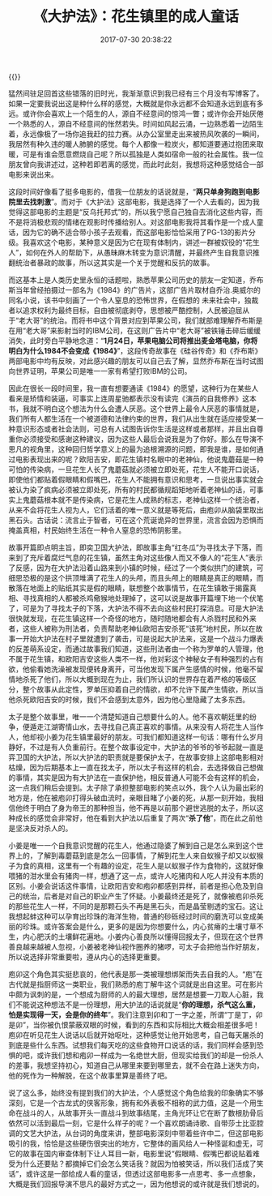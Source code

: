 ﻿---
abbrlink: 1684318907
categories:
- 生活感悟
date: 2017-07-30 20:38:22
slug: 1684318907
tags:
- 电影
- 大护法
- 童话
- 随笔
title: 《大护法》：花生镇里的成人童话
image: //cdn.jsdelivr.net/gh/qinyuanpei/blog.yuanpei.me@master/posts/大护法-花生镇里的成人童话/cover.jpg
---

{{<douban type="movie" id="26811587">}}

猛然间驻足回首这些错落的旧时光，我渐渐意识到我已经有三个月没有写博客了。如果一定要我说出这是种什么样的感觉，大概就是你永远都不会知道永远到底有多远。或许你会喜欢上一个陌生的人，源自不经意间的惊鸿一瞥；或许你会开始厌倦一个熟悉的人，源自不经意间的怅然若失。时间如风起云涌，一边熟悉着一边陌生着，永远像极了一场你追我赶的拉力赛。从办公室里走出来被热风吹袭的一瞬间，我居然有种久违的暖人肺腑的感觉。每个人都像一粒炭火，都知道要通过抱团来取暖，可是有谁会愿意燃烧自己呢？所以孤独是人类如宿命一般的社会属性。我一位朋友曾向我讲述过，这种若即若离的感觉，而此时此刻，我想将这种感觉结合一部电影来说出来。

这段时间好像看了挺多电影的，借我一位朋友的话说就是，“**两只单身狗跑到电影院里去找刺激**”。而对于《大护法》这部电影，我是选择了一个人去看的，因为我觉得这部电影的主题是“反乌托邦式”的，所以我宁愿自己独自去消化这些内容，而不是将消极悲观的情绪在观影时传播给别人。对这部电影我将其看作是一个成人童话，因为它的确不适合带小孩子去观看，而这部电影恰恰采用了PG-13的影片分级。我喜欢这个电影，某种意义是因为它在现有体制内，讲述一群被奴役的“花生人”，如何在外人的帮助下，从愚昧麻木转变为意识清醒，并最终产生自我意识推翻统治者暴政的故事，所以这其实是一个关于觉醒和反抗的故事。

而这基本上是人类历史里永恒的话题啦，熟悉苹果公司历史的朋友一定知道，乔布斯当年曾经拍摄过一部名为《1984》的广告片，这部广告片取材自乔治.奥威尔的同名小说，该书中刻画了一个令人窒息的恐怖世界，在假想的 未来社会中，独裁者以追求权利为最终目标，自由被彻底剥夺，思想被严酷控制，人民被迫屈从于“老大哥”的统治。而将书中这个背景对应到苹果公司，我们就部难理解乔布斯是在用“老大哥”来影射当时的IBM公司，在这则广告片中“老大哥”被铁锤击碎后缓缓消失，此时旁白平静地念道：“**1月24日，苹果电脑公司将推出麦金塔电脑，你将明白为什么1984不会变成《1984》**”，这段传奇故事在《硅谷传奇》和《乔布斯》两部电影中均有反映，对此感兴趣的朋友可以自己去了解，显然乔布斯在当时试图向世界证明，苹果公司是唯一一家有希望打败IBM的公司。

因此在很长一段时间里，我一直有想要通读《1984》的愿望，这种行为在某些人看来是矫情和装逼，可事实上连周星驰都表示没有读完《演员的自我修养》这本书，我就不明白这个想法为什么会遭人厌恶。这个世界上最令人厌恶的事情就是，我们所有人都生活在一个被道德和法律约束的世界，我们从出生就在适应接受某一种意识形态或者社会法则，可总有人试图告诉你生活是这样或者那样，并且出自尊重你必须接受和感谢这种建议，因为这些人最后会说我是为了你好。那么在导演不思凡的视角里，这种回归哲学意义上的最为追根溯源的问题，即我是谁，是如何通过电影表现出来的呢？欧阳吉安，即花生镇村名眼中的老神仙，他说鬼蘑菇是一种可怕的传染病，一旦花生人长了鬼蘑菇就必须被立即处死，花生人不能开口说话，即使他们都贴着假眼睛和假嘴巴，花生人不能拥有意识和思考，一旦说出事实就会被认为染了疯病必须被立即处死，所有的村民都循规蹈矩地听着老神仙的话，可事实上鬼蘑菇根本就不是传染病，它是花生人成熟的标志，老神仙这样一个统治者，从来不会将花生人视为人，它们活着的唯一意义就是等死后，由庖卯从脑袋里取出黑石头。古话说：流言止于智者，可在这个荒诞诡异的世界里，流言会因为恐惧而掩盖真相，村民始终生活在一种令人窒息的恐怖阴影里。

故事开篇即点明主旨，即奕卫国大护法，即故事主角“红冬瓜”为寻找太子下落，而来到了充斥着腐烂气息的花生镇，虽然主角对这些像人而又不像人的“花生人”表示了反感，因为在大护法沿着山路来到小镇的时候，经过了一个类似拱门的建筑，可细思恐极的是这个拱顶堆满了花生人的头颅，而且头颅上的眼睛是真正的眼睛，而散落在地面上的贴纸其实是假的眼睛，联想整个故事情节，在花生镇敢于揭露真相、寻找真相的人都被杀鸡儆猴地处理掉了，这可以说是故事开篇埋下地一个伏笔了，可是为了寻找太子的下落，大护法不得不去向这些村民打探消息。可是大护法很快就发现，在花生镇这样一个奇怪的地方，随时随地都会有人杀戮村民和外来者，这些人被称为刑法者，负责帮助老神仙欧阳吉安杀死“该死”地村民，所以在故事一开始大护法在村子里就遭到了袭击，可是说起大护法来，这是一个战斗力爆表的反差萌系设定，而通过故事我们知道，这些刑法者由一个称为罗单的人管理，他不属于花生镇，和欧阳吉安这些人类不一样，他对彩这个神秘女子有种强烈的占有欲，他偷看她洗澡被发现便转身离开，可当他发现下属产生感情的时候，他毫不留情地杀死了他们，所以大概到现在为止，我们所认识的世界存在着严格的等级区分，整个故事从此定性，罗单压抑着自己的情欲，却不允许下属产生情欲，所以当他杀死欧阳吉安的时候，我们不会感到太意外，因为他心里隐藏了太多东西。

太子是整个故事里，唯一一个清楚知道自己想要什么的人。他不喜欢朝廷里的纷争，便遁走江湖寄情山水，去寻找自己真正喜欢的事情。从来没有人将花生人当作人，他却视小姜为花生镇里最好的朋友。可我们都知道这样一句话：哪有什么岁月静好，不过是有人负重前行。在整个故事设定中，大护法的爷爷的爷爷起就一直是弈卫国的大护法，所以大护法的职责就是要保护太子，在故事安排上这部电影相对枯燥，因为后期基本上一直在找太子，所以太子有这样的机会，去选择做自己想做的事情，其实是因为有大护法在一直保护他，相反普通人可能不会有这样的机会，这一点我们稍后会提到。太子除了承担整部电影的笑点以外，我个人认为最出彩的地方是，他在被庖卯打得头破血流时，亲眼目睹了小姜的死，从那一刻开始，我相信他终于明白了身为帝王的那种担当，他不再是以前那个避世逃脱的太子，所以这种成长的感觉会非常好，他在看到大护法以后重复了两次“**杀了他**”，而在此之前他是坚决反对杀人的。

小姜是唯一一个自我意识觉醒的花生人，他通过隐婆了解到自己是怎么来到这个世界上的，了解到毒蘑菇到底是怎么一回事情，了解到花生人来自蚁猴子却又以蚁猴子为食的真相，这里有一个有趣的设定，花生人是以蚁猴子作为食物的，这就好像喂猪的泔水里会有猪肉一样，想通了这一点，或许人吃猪肉和人吃人并没有本质的区别。小姜会说话这件事情，让欧阳吉安和疱卯都感到异样，前者是担心危及到自己的统治，后者是对自己的职业产生了怀疑。小姜最终还是死了，就像被庖卯杀死的那些花生人一样，不同的是那颗石头不再是黑石头，而是晶莹剔透的宝石。这让我想起蚌这种可以孕育出珍珠的海洋生物，普通的砂砾经过时间的磨洗可以变成美丽的珍珠。或许答案会是什么，更多的是因为你想要什么，内心贫瘠的土壤寸草不生，内心肥沃的土壤鲜花遍地。小姜内心善良所以懂得回报太子，但现在这个世界善良越来越被人忽视，小姜被老神仙视作圈养的猪啰，可太子会把他当作好朋友，所以说选择非常重要啦，遵从内心的选择更重要。

庖卯这个角色其实挺悲哀的，他代表是那一类被理想绑架而失去自我的人。“庖”在古代就是指厨师这一类职业，我们熟悉的庖丁解牛这个词就是出自这里。可在影片中颇为讽刺的是，一个想成为厨师的人的最大理想，居然是想要一刀取人心脏，我们不能说这种想法不是一份理想，用大护法的话说就是“**你的理想，杀气这么重，怕是实现得一天，会是你的终年**”。我们注意到卯和丁一字之差，所谓“丁是丁，卯是卯”，当你被仇恨蒙蔽双眼的时候，看到的东西和实际相比大概会相差很多吧！庖卯在听见花生人说话以后就开始呕吐，这种感觉让他开始思考，自己每天屠杀的到底是些什么东西。试想我们每天吃的这些食物开口说话的话，我们同样会感到恐惧的吧，或许我们想和疱卯一样成为一名绝世大厨，但现实给我们的却是一份杀人的差事，我想坚持初心，知道自己从哪里来要到哪里去，就不会在路上迷失方向，他的死作为一种解脱，在这个故事里算是善终了吧。

说了这么多，始终没有提到我们的大护法，个人感觉这个角色给我的印象确实不够深刻，它是一个古龙式的侠客形象，拥有和外表极不相称的武力值，这是一个用生命在战斗的人，从故事开头一直战斗到故事结尾，主角光环让它在断了数根肋骨后依然可以活到最后一刻，它是什么样子的呢？一个喜欢朗诵诗歌、自带莎士比亚腔调的文艺大护法，从台词的角度来讲，整部电影深刻中带着些许中二，但这部电影吸引的我，恰恰是这些硬伤很突出的地方，它整体的画风给人一种怪诞和虚无，可它的故事在国内审查体制下让人耳目一新，电影里说“假眼睛、假嘴巴都说贴着难受为什么还要贴？都摘掉它们会怎么笑话我？就因为怕被笑话，所以我们活成了笑话”，或许这是一部给成人看的童话，但透过这部电影多一点思考、多一点想象，大概是我们回报导演不思凡的最好方式之一，因为他想说的或许就是我们想说的。